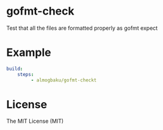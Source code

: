 # gofmt-check

Test that all the files are formatted properly as gofmt expect

# Example

```yaml
build:
    steps:
         - almogbaku/gofmt-checkt
```

# License

The MIT License (MIT)
